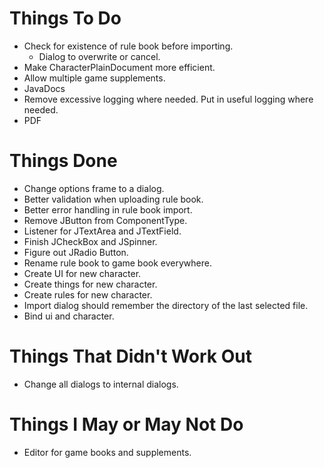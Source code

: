 # Things To Do
* Check for existence of rule book before importing.
  * Dialog to overwrite or cancel.
* Make CharacterPlainDocument more efficient.
* Allow multiple game supplements.
* JavaDocs
* Remove excessive logging where needed. Put in useful logging where needed.
* PDF

# Things Done
* Change options frame to a dialog.
* Better validation when uploading rule book.
* Better error handling in rule book import.
* Remove JButton from ComponentType.
* Listener for JTextArea and JTextField.
* Finish JCheckBox and JSpinner.
* Figure out JRadio Button.
* Rename rule book to game book everywhere.
* Create UI for new character.
* Create things for new character.
* Create rules for new character.
* Import dialog should remember the directory of the last selected file.
* Bind ui and character.

# Things That Didn't Work Out
* Change all dialogs to internal dialogs.

# Things I May or May Not Do
* Editor for game books and supplements.
